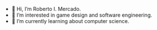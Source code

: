 - 👋 Hi, I’m Roberto I. Mercado.
- 👀 I’m interested in game design and software engineering.
- 🌱 I’m currently learning about computer science.
